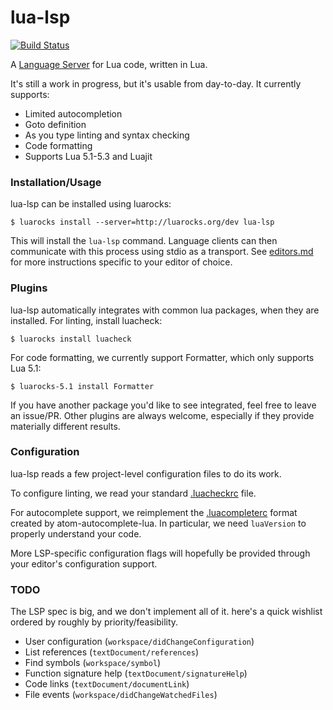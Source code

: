 # lua-lsp
[![Build Status](https://travis-ci.org/Alloyed/lua-lsp.svg)](https://travis-ci.org/Alloyed/lua-lsp)

A [Language Server][lsp] for Lua code, written in Lua.

[lsp]: https://github.com/Microsoft/language-server-protocol

It's still a work in progress, but it's usable from day-to-day. It currently
supports:

* Limited autocompletion
* Goto definition
* As you type linting and syntax checking
* Code formatting
* Supports Lua 5.1-5.3 and Luajit

### Installation/Usage

lua-lsp can be installed using luarocks:
```
$ luarocks install --server=http://luarocks.org/dev lua-lsp
```
This will install the `lua-lsp` command. Language clients can then communicate
with this process using stdio as a transport. See [editors.md](editors.md) for
more instructions specific to your editor of choice.

### Plugins

lua-lsp automatically integrates with common lua packages, when they are
installed. For linting, install luacheck:
```
$ luarocks install luacheck
```
For code formatting, we currently support Formatter, which only supports Lua
5.1:
```
$ luarocks-5.1 install Formatter
```
If you have another package you'd like to see integrated, feel free to leave an
issue/PR. Other plugins are always welcome, especially if they provide
materially different results.

### Configuration

lua-lsp reads a few project-level configuration files to do its work.

To configure linting, we read your standard [.luacheckrc][check] file.

For autocomplete support, we reimplement the [.luacompleterc][complete] format
created by atom-autocomplete-lua. In particular, we need `luaVersion` to
properly understand your code.

More LSP-specific configuration flags will hopefully be provided through your
editor's configuration support.

[complete]: https://github.com/dapetcu21/atom-autocomplete-lua#configuration
[check]: http://luacheck.readthedocs.io/en/stable/config.html

### TODO

The LSP spec is big, and we don't implement all of it. here's a
quick wishlist ordered by roughly by priority/feasibility.

* User configuration (`workspace/didChangeConfiguration`)
* List references (`textDocument/references`)
* Find symbols (`workspace/symbol`)
* Function signature help (`textDocument/signatureHelp`)
* Code links (`textDocument/documentLink`)
* File events (`workspace/didChangeWatchedFiles`)
